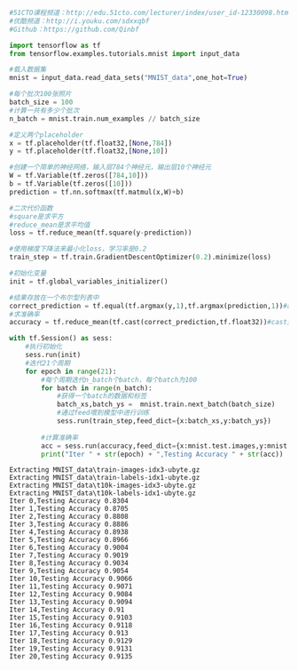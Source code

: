 ```python
#51CTO课程频道：http://edu.51cto.com/lecturer/index/user_id-12330098.html
#优酷频道：http://i.youku.com/sdxxqbf
#Github：https://github.com/Qinbf
```


```python
import tensorflow as tf
from tensorflow.examples.tutorials.mnist import input_data
```


```python
#载入数据集
mnist = input_data.read_data_sets("MNIST_data",one_hot=True)

#每个批次100张照片
batch_size = 100
#计算一共有多少个批次
n_batch = mnist.train.num_examples // batch_size

#定义两个placeholder
x = tf.placeholder(tf.float32,[None,784])
y = tf.placeholder(tf.float32,[None,10])

#创建一个简单的神经网络，输入层784个神经元，输出层10个神经元
W = tf.Variable(tf.zeros([784,10]))
b = tf.Variable(tf.zeros([10]))
prediction = tf.nn.softmax(tf.matmul(x,W)+b)

#二次代价函数
#square是求平方
#reduce_mean是求平均值
loss = tf.reduce_mean(tf.square(y-prediction))

#使用梯度下降法来最小化loss，学习率是0.2
train_step = tf.train.GradientDescentOptimizer(0.2).minimize(loss)

#初始化变量
init = tf.global_variables_initializer()

#结果存放在一个布尔型列表中
correct_prediction = tf.equal(tf.argmax(y,1),tf.argmax(prediction,1))#argmax返回一维张量中最大的值所在的位置
#求准确率
accuracy = tf.reduce_mean(tf.cast(correct_prediction,tf.float32))#cast是进行数据格式转换，把布尔型转为float32类型

with tf.Session() as sess:
    #执行初始化
    sess.run(init)
    #迭代21个周期
    for epoch in range(21):
        #每个周期迭代n_batch个batch，每个batch为100
        for batch in range(n_batch):
            #获得一个batch的数据和标签
            batch_xs,batch_ys =  mnist.train.next_batch(batch_size)
            #通过feed喂到模型中进行训练
            sess.run(train_step,feed_dict={x:batch_xs,y:batch_ys})
        
        #计算准确率
        acc = sess.run(accuracy,feed_dict={x:mnist.test.images,y:mnist.test.labels})
        print("Iter " + str(epoch) + ",Testing Accuracy " + str(acc))
```

    Extracting MNIST_data\train-images-idx3-ubyte.gz
    Extracting MNIST_data\train-labels-idx1-ubyte.gz
    Extracting MNIST_data\t10k-images-idx3-ubyte.gz
    Extracting MNIST_data\t10k-labels-idx1-ubyte.gz
    Iter 0,Testing Accuracy 0.8304
    Iter 1,Testing Accuracy 0.8705
    Iter 2,Testing Accuracy 0.8808
    Iter 3,Testing Accuracy 0.8886
    Iter 4,Testing Accuracy 0.8938
    Iter 5,Testing Accuracy 0.8966
    Iter 6,Testing Accuracy 0.9004
    Iter 7,Testing Accuracy 0.9019
    Iter 8,Testing Accuracy 0.9034
    Iter 9,Testing Accuracy 0.9054
    Iter 10,Testing Accuracy 0.9066
    Iter 11,Testing Accuracy 0.9071
    Iter 12,Testing Accuracy 0.9084
    Iter 13,Testing Accuracy 0.9094
    Iter 14,Testing Accuracy 0.91
    Iter 15,Testing Accuracy 0.9103
    Iter 16,Testing Accuracy 0.9118
    Iter 17,Testing Accuracy 0.913
    Iter 18,Testing Accuracy 0.9129
    Iter 19,Testing Accuracy 0.9131
    Iter 20,Testing Accuracy 0.9135
    


```python

```
